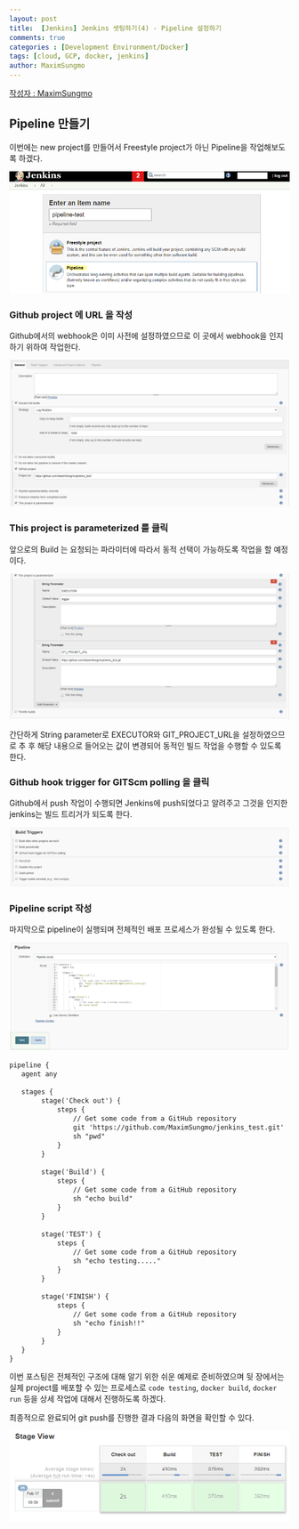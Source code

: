 ```yaml
---
layout: post
title:  [Jenkins] Jenkins 셋팅하기(4) - Pipeline 설정하기
comments: true
categories : [Development Environment/Docker]
tags: [cloud, GCP, docker, jenkins]
author: MaximSungmo
---
```

[작성자 : MaximSungmo](https://maximsungmo.github.io/)

## Pipeline 만들기 

이번에는 new project를 만들어서 Freestyle project가 아닌 Pipeline을 작업해보도록 하겠다.

![image-20200216210505126](/assets/images/image-20200216210505126.png)

### Github project 에 URL 을 작성

Github에서의 webhook은 이미 사전에 설정하였으므로 이 곳에서 webhook을 인지하기 위하여 작업한다.

![image-20200217003052033](/assets/images/image-20200217003052033.png)




### This project is parameterized 를 클릭

앞으로의 Build 는 요청되는 파라미터에 따라서 동적 선택이 가능하도록 작업을 할 예정이다.

![image-20200217003217553](/assets/images/image-20200217003217553.png)

간단하게 String parameter로 EXECUTOR와 GIT_PROJECT_URL을 설정하였으므로 추 후 해당 내용으로 들어오는 값이 변경되어 동적인 빌드 작업을 수행할 수 있도록 한다. 



### Github hook trigger for GITScm polling 을 클릭

Github에서 push 작업이 수행되면 Jenkins에 push되었다고 알려주고 그것을 인지한 jenkins는 빌드 트리거가 되도록 한다. 

![image-20200217003332251](/assets/images/image-20200217003332251.png)



### Pipeline script 작성

마지막으로 pipeline이 실행되며 전체적인 배포 프로세스가 완성될 수 있도록 한다.

![image-20200217003846396](/assets/images/image-20200217003846396.png)

```
pipeline {
   agent any

   stages {
        stage('Check out') {
            steps {
                // Get some code from a GitHub repository
                git 'https://github.com/MaximSungmo/jenkins_test.git'
                sh "pwd"
            }
        }
      
        stage('Build') {
            steps {
                // Get some code from a GitHub repository
                sh "echo build"
            }
        }
      
        stage('TEST') {
            steps {
                // Get some code from a GitHub repository
                sh "echo testing....."
            }
        }
        
        stage('FINISH') {
            steps {
                // Get some code from a GitHub repository
                sh "echo finish!!"
            }
        }        
   }
}
```

이번 포스팅은 전체적인 구조에 대해 알기 위한 쉬운 예제로 준비하였으며 뒷 장에서는 실제 project를 배포할 수 있는 프로세스로 `code testing`, `docker build`, `docker run` 등을 상세 작업에 대해서 진행하도록 하겠다.



최종적으로 완료되어 git push를 진행한 결과 다음의 화면을 확인할 수 있다.

![image-20200217004004848](/assets/images/image-20200217004004848.png)





